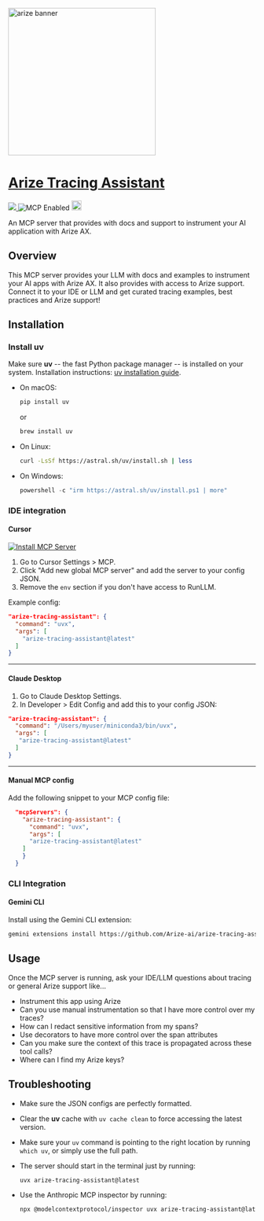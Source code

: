 
<p align="left">
    <a target="_blank" href="https://arize.com" style="background:none">
        <img alt="arize banner" src="https://storage.googleapis.com/arize-assets/arize-logo-white.jpg"  width="300"></img>
</p>

# Arize Tracing Assistant
<a target="_blank" href="https://github.com/Arize-ai/arize/blob/main/sdk/python/arize-tracing-assistant/LICENSE">
    <img src="https://img.shields.io/pypi/l/arize-otel">
</a>
<img src="https://badge.mcpx.dev?status=on" title="MCP Enabled"/>
<a href="https://cursor.com/en/install-mcp?name=arize-tracing-assistant&config=eyJjb21tYW5kIjoidXZ4IGFyaXplLXRyYWNpbmctYXNzaXN0YW50QGxhdGVzdCIsImVudiI6e319"><img src="https://cursor.com/deeplink/mcp-install-dark.svg" alt="Add Arize tracing assistant MCP server to Cursor" height=20 /></a>
    
An MCP server that provides with docs and support to instrument your AI application with Arize AX.

## Overview

This MCP server provides your LLM with docs and examples to instrument your AI apps with Arize AX. It also provides with access to Arize support.
Connect it to your IDE or LLM and get curated tracing examples, best practices and Arize support!


## Installation

### Install uv

Make sure **uv** -- the fast Python package manager -- is installed on your system. Installation instructions: [uv installation guide](https://docs.astral.sh/uv/getting-started/installation/#standalone-installer).

- On macOS:
  ```bash
  pip install uv
  ```
  or

  ```bash
  brew install uv
  ```

- On Linux:
  ```bash
  curl -LsSf https://astral.sh/uv/install.sh | less
  ```
- On Windows:
  ```powershell
  powershell -c "irm https://astral.sh/uv/install.ps1 | more"
  ```

### IDE integration

#### Cursor

[![Install MCP Server](https://cursor.com/deeplink/mcp-install-dark.svg)](https://cursor.com/en/install-mcp?name=arize-tracing-assistant&config=eyJjb21tYW5kIjoidXZ4IGFyaXplLXRyYWNpbmctYXNzaXN0YW50QGxhdGVzdCIsImVudiI6e319)

1. Go to Cursor Settings > MCP.
2. Click "Add new global MCP server" and add the server to your config JSON.
3. Remove the `env` section if you don't have access to RunLLM.

Example config:

```json
"arize-tracing-assistant": {
  "command": "uvx",
  "args": [
    "arize-tracing-assistant@latest"
  ]
}
```

---

#### Claude Desktop

1. Go to Claude Desktop Settings.
2. In Developer > Edit Config and add this to your config JSON:

```json
"arize-tracing-assistant": {
  "command": "/Users/myuser/miniconda3/bin/uvx",
  "args": [
   "arize-tracing-assistant@latest"
  ]
}
```

---

#### Manual MCP config

Add the following snippet to your MCP config file:

```json
  "mcpServers": {
    "arize-tracing-assistant": {
      "command": "uvx",
      "args": [
      "arize-tracing-assistant@latest"
    ]
    }
  }
```

### CLI Integration

#### Gemini CLI

Install using the Gemini CLI extension:

```bash
gemini extensions install https://github.com/Arize-ai/arize-tracing-assistant
```

## Usage

Once the MCP server is running, ask your IDE/LLM questions about tracing or general Arize support like...

- Instrument this app using Arize
- Can you use manual instrumentation so that I have more control over my traces?
- How can I redact sensitive information from my spans?
- Use decorators to have more control over the span attributes
- Can you make sure the context of this trace is propagated across these tool calls?
- Where can I find my Arize keys?

## Troubleshooting

- Make sure the JSON configs are perfectly formatted.
- Clear the **uv** cache with `uv cache clean` to force accessing the latest version.
- Make sure your `uv` command is pointing to the right location by running `which uv`, or simply use the full path.
- The server should start in the terminal just by running:

  ```bash
  uvx arize-tracing-assistant@latest
  ```

- Use the Anthropic MCP inspector by running:
  ```bash
  npx @modelcontextprotocol/inspector uvx arize-tracing-assistant@latest
  ```

